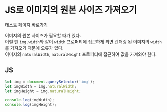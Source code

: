 # **JS로 이미지의 원본 사이즈 가져오기**

[테스트 페이지 바로가기](https://fe-jw.github.io/J-Web/posts/221007/test.html)

이미지의 원본 사이즈가 필요할 때가 있다.  
이럴 땐 `img.width`와 같이 `width` 프로퍼티에 접근하게 되면 렌더링 된 이미지의 `width`를 가져오기 때문에 오류가 있다.  
이미지의 `naturalWidth`, `naturalHeight` 프로퍼티에 접근하여 값을 가져와야 한다.

## **JS**
```js
let img = document.querySelector('img');
let imgWidth = img.naturalWidth;
let imgHeight = img.naturalHeight;

console.log(imgWidth);
console.log(imgHeight);
```